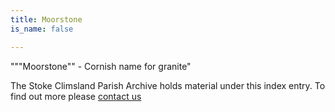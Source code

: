```yaml
---
title: Moorstone
is_name: false

---
```


"""Moorstone"" - Cornish name for granite"


The Stoke Climsland Parish Archive holds material under this index entry. To find out more please [contact us](/contact/)
